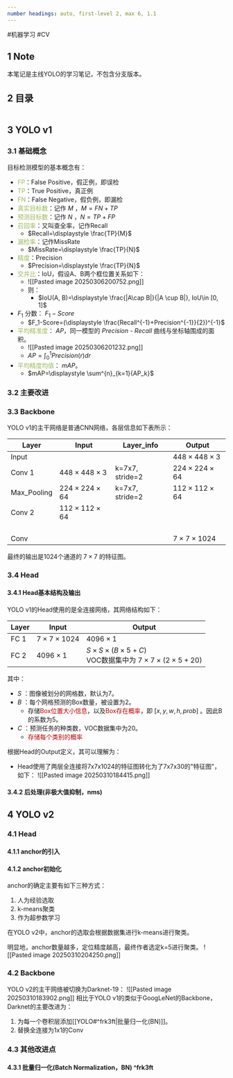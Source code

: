 ```yaml
---
number headings: auto, first-level 2, max 6, 1.1
---
```

#机器学习 #CV

## 1 Note

本笔记是主线YOLO的学习笔记，不包含分支版本。

## 2 目录

```toc
```

## 3 YOLO v1

### 3.1 基础概念

目标检测模型的基本概念有：
- <font color="#9bbb59">FP</font>：False Positive，假正例，即误检
- <font color="#9bbb59">TP</font>：True Positive，真正例
- <font color="#9bbb59">FN</font>：False Negative，假负例，即漏检
- <font color="#9bbb59">真实目标数</font>：记作 $M$ ，$M=FN+TP$
- <font color="#9bbb59">预测目标数</font>：记作 $N$ ，$N=TP+FP$
- <font color="#9bbb59">召回率</font>：又叫查全率，记作Recall
	- $Recall=\displaystyle \frac{TP}{M}$
- <font color="#9bbb59">漏检率</font>：记作MissRate
	- $MissRate=\displaystyle \frac{TP}{N}$
- <font color="#9bbb59">精度</font>：Precision
	- $Precision=\displaystyle \frac{TP}{N}$
- <font color="#9bbb59">交并比</font>：IoU，假设A、B两个框位置关系如下：
	- ![[Pasted image 20250306200752.png]]
	- 则：
		- $IoU(A, B)=\displaystyle \frac{|A\cap B|}{|A \cup B|}, IoU\in [0, 1]$
- $F_1$ 分数： $F_1-Score$
	- $F_1-Score=(\displaystyle \frac{Recall^{-1}+Precision^{-1}}{2})^{-1}$
- <font color="#9bbb59">平均精准度</font>： $AP$，同一模型的 $Precision$ - $Recall$ 曲线与坐标轴围成的面积。
	- ![[Pasted image 20250306201232.png]]
	- $AP=\displaystyle \int^{1}_{0}{Precision(r)dr}$
- <font color="#9bbb59">平均精度均值</font>： $mAP$。
	- $mAP=\displaystyle \sum^{n}_{k=1}{AP_k}$

### 3.2 主要改进

### 3.3 Backbone

YOLO v1的主干网络是普通CNN网络，各层信息如下表所示：

| Layer       | Input                    | Layer_info      | Output                   |
| ----------- | ------------------------ | --------------- | ------------------------ |
| Input       |                          |                 | $448\times 448\times 3$  |
| Conv 1      | $448\times 448\times 3$  | k=7x7, stride=2 | $224\times 224\times 64$ |
| Max_Pooling | $224\times 224\times 64$ | k=7x7, stride=2 | $112\times 112\times 64$ |
| Conv 2      | $112\times 112\times 64$ |                 |                          |
|             |                          |                 |                          |
|             |                          |                 |                          |
|             |                          |                 |                          |
|             |                          |                 |                          |
| Conv        |                          |                 | $7\times 7\times 1024$   |

最终的输出是1024个通道的 $7\times 7$ 的特征图。

### 3.4 Head

#### 3.4.1 Head基本结构及输出

YOLO v1的Head使用的是全连接网络，其网络结构如下：

| Layer | Input                  | Output                                                                        |
| ----- | ---------------------- | ----------------------------------------------------------------------------- |
| FC 1  | $7\times 7\times 1024$ | $4096\times 1$                                                                |
| FC 2  | $4096\times 1$         | $S\times S\times (B\times 5+C)$ <br>VOC数据集中为 $7\times 7\times (2\times 5+20)$ |
其中：
- $S$ ：图像被划分的网格数，默认为7。
- $B$ ：每个网格预测的Box数量，被设置为2。
	- 存储<font color="#c00000">Box位置大小信息</font>，以及<font color="#c00000">Box存在概率</font>，即 $[x, y, w, h, prob]$ 。因此B的系数为5。
- $C$ ：预测任务的种类数，VOC数据集中为20。
	- <font color="#c00000">存储每个类别的概率</font>

根据Head的Output定义，其可以理解为：
- Head使用了两层全连接将7x7x1024的特征图转化为了7x7x30的"特征图"，如下：
	![[Pasted image 20250310184415.png]]

#### 3.4.2 后处理(非极大值抑制，nms)






## 4 YOLO v2

### 4.1 Head

#### 4.1.1 anchor的引入



#### 4.1.2 anchor初始化

anchor的确定主要有如下三种方式：
1. 人为经验选取
2. k-means聚类
3. 作为超参数学习

在YOLO v2中，anchor的选取会根据数据集进行k-means进行聚类。

明显地，anchor数量越多，定位精度越高，最终作者选定k=5进行聚类。
	![[Pasted image 20250310204250.png]]




### 4.2 Backbone

YOLO v2的主干网络被切换为Darknet-19：
	![[Pasted image 20250310183902.png]]
相比于YOLO v1的类似于GoogLeNet的Backbone，Darknet的主要改进为：
1. 为每一个卷积层添加[[YOLO#^frk3ft|批量归一化(BN)]]。
2. 替换全连接为1x1的Conv




### 4.3 其他改进点

#### 4.3.1 批量归一化(Batch Normalization，BN) ^frk3ft





